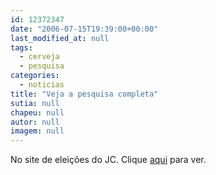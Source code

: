 ```yaml
---
id: 12372347
date: "2006-07-15T19:39:00+00:00"
last_modified_at: null
tags:
  - cerveja
  - pesquisa
categories:
  - noticias
title: "Veja a pesquisa completa"
sutia: null
chapeu: null
autor: null
imagem: null
---
```

<p><P>No site de eleições do JC. Clique <A href=\"https://jc3.uol.com.br/especiais/eleicoes2006/2006/07/15/not_249.php\" target=_blank>aqui</A> para ver.</P> </p>
